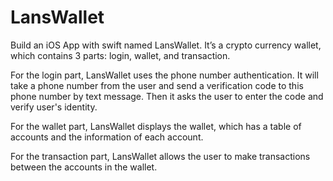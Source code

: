 # LansWallet

Build an  iOS App with swift named LansWallet. It’s a crypto currency wallet, which contains 3 parts: login, wallet, and transaction.

For the login part, LansWallet uses the phone number authentication. It will take a phone number from the user and send a verification code to this phone number by text message. Then it asks the user to enter the code and verify user's identity.

For the wallet part, LansWallet displays the wallet, which has a table of accounts and the information of each account.

For the transaction part, LansWallet allows the user to make transactions between the accounts in the wallet.
